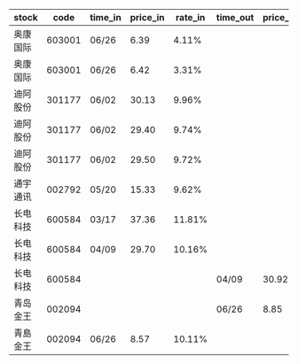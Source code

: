 |stock|code|time_in|price_in|rate_in|time_out|price_out|rate_out|person|
|---|---|---|---|---|---|---|---|---|
|奥康国际|603001|06/26|6.39|4.11%||||王军|
|奥康国际|603001|06/26|6.42|3.31%||||王军|
|迪阿股份|301177|06/02|30.13|9.96%||||王军|
|迪阿股份|301177|06/02|29.40|9.74%||||王军|
|迪阿股份|301177|06/02|29.50|9.72%||||王军|
|通宇通讯|002792|05/20|15.33|9.62%||||张浩|
|长电科技|600584|03/17|37.36|11.81%||||张浩|
|长电科技|600584|04/09|29.70|10.16%||||张浩|
|长电科技|600584||||04/09|30.92|10.41%|张浩|
|青岛金王|002094||||06/26|8.85|8.14%|张浩|
|青島金王|002094|06/26|8.57|10.11%||||张浩|

